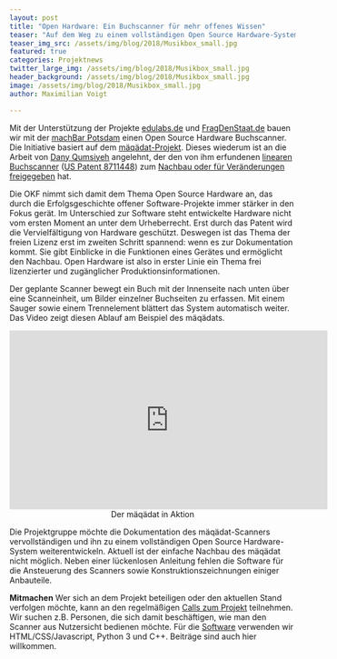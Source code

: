 ```yaml
---
layout: post
title: "Open Hardware: Ein Buchscanner für mehr offenes Wissen"
teaser: "Auf dem Weg zu einem vollständigen Open Source Hardware-System "
teaser_img_src: /assets/img/blog/2018/Musikbox_small.jpg
featured: true
categories: Projektnews
twitter_large_img: /assets/img/blog/2018/Musikbox_small.jpg
header_background: /assets/img/blog/2018/Musikbox_small.jpg
image: /assets/img/blog/2018/Musikbox_small.jpg
author: Maximilian Voigt

---
```

Mit der Unterstützung der Projekte <a href="https://edulabs.de/" rel="noopener" target="_blank">edulabs.de</a> und <a href="https://fragdenstaat.de/" rel="noopener" target="_blank">FragDenStaat.de</a> bauen wir mit der <a href="https://machbar-potsdam.de/" rel="noopener" target="_blank">machBar Potsdam</a> einen Open Source Hardware Buchscanner. Die Initiative basiert auf dem <a href="https://www.bookscanner.de/der-buchscanner/" rel="noopener" target="_blank">mäqädat-Projekt</a>. Dieses wiederum ist an die Arbeit von <a href="http://www.prismscanner.org/" rel="noopener" target="_blank">Dany Qumsiyeh</a> angelehnt, der den von ihm erfundenen <a href="https://linearbookscanner.org/" rel="noopener" target="_blank">linearen Buchscanner</a> (<a href="https://www.google.com/patents/US8711448" rel="noopener" target="_blank">US Patent 8711448</a>) zum <a href="https://code.google.com/archive/p/linear-book-scanner/" rel="noopener" target="_blank">Nachbau oder für Veränderungen freigegeben</a> hat.

Die OKF nimmt sich damit dem Thema Open Source Hardware an, das durch die Erfolgsgeschichte offener Software-Projekte immer stärker in den Fokus gerät. Im Unterschied zur Software steht entwickelte Hardware nicht vom ersten Moment an unter dem Urheberrecht. Erst durch das Patent wird die Vervielfältigung von Hardware geschützt. Deswegen ist das Thema der freien Lizenz erst im zweiten Schritt spannend: wenn es zur Dokumentation kommt. Sie gibt Einblicke in die Funktionen eines Gerätes und ermöglicht den Nachbau. Open Hardware ist also in erster Linie ein Thema frei lizenzierter und zugänglicher Produktionsinformationen.

Der geplante Scanner bewegt ein Buch mit der Innenseite nach unten über eine Scanneinheit, um Bilder einzelner Buchseiten zu erfassen. Mit einem Sauger sowie einem Trennelement blättert das System automatisch weiter. Das Video zeigt diesen Ablauf am Beispiel des mäqädats.

<div class="video"><iframe width="560" height="315" src="https://www.youtube-nocookie.com/embed/iELNi03-Ef8" frameborder="0" allow="autoplay; encrypted-media" allowfullscreen></iframe></div><center>Der mäqädat in Aktion</center>

Die Projektgruppe möchte die Dokumentation des mäqädat-Scanners vervollständigen und ihn zu einem vollständigen Open Source Hardware-System weiterentwickeln. Aktuell ist der einfache Nachbau des mäqädat nicht möglich. Neben einer lückenlosen Anleitung fehlen die Software für die Ansteuerung des Scanners sowie Konstruktionszeichnungen einiger Anbauteile.

<strong>Mitmachen</strong> 
Wer sich an dem Projekt beteiligen oder den aktuellen Stand verfolgen möchte, kann an den regelmäßigen <a href="https://hackmd.okfn.de/buchscanner_calldoku" rel="noopener" target="_blank">Calls zum Projekt</a> teilnehmen.
Wir suchen z.B. Personen, die sich damit beschäftigen, wie man den Scanner aus Nutzersicht bedienen möchte.
Für die <a href="https://github.com/fablabcb/openbookscanner" rel="noopener" target="_blank">Software</a> verwenden wir HTML/CSS/Javascript, Python 3 und C++. Beiträge sind auch hier willkommen.

